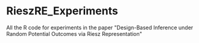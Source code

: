 # RieszRE_Experiments

All the R code for experiments in the paper "Design-Based Inference under Random Potential Outcomes via Riesz Representation"
